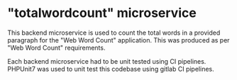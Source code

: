# "totalwordcount" microservice

This backend microservice is used to count the total words in a provided paragraph for the "Web Word Count" application.
This was produced as per "Web Word Count" requirements.

Each backend microservice had to be unit tested using CI pipelines. 
PHPUnit7 was used to unit test this codebase using gitlab CI pipelines.
